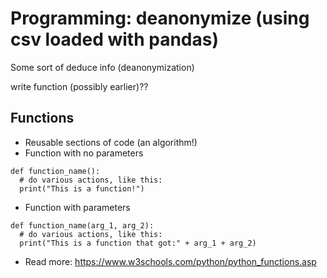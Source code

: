 # Programming: deanonymize (using csv loaded with pandas)
Some sort of deduce info (deanonymization)

write function (possibly earlier)??



## Functions

- Reusable sections of code (an algorithm!)
- Function with no parameters
```
def function_name():
  # do various actions, like this:
  print("This is a function!")
```

- Function with parameters
```
def function_name(arg_1, arg_2):
  # do various actions, like this:
  print("This is a function that got:" + arg_1 + arg_2)
```
- Read more: https://www.w3schools.com/python/python_functions.asp
